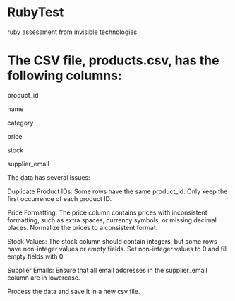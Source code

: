 # RubyTest
ruby assessment from invisible technologies

# The CSV file, products.csv, has the following columns:



product_id

name

category

price

stock

supplier_email



The data has several issues:



Duplicate Product IDs: Some rows have the same product_id. Only keep the first occurrence of each product ID.

Price Formatting: The price column contains prices with inconsistent formatting, such as extra spaces, currency symbols, or missing decimal places. Normalize the prices to a consistent format.

Stock Values: The stock column should contain integers, but some rows have non-integer values or empty fields. Set non-integer values to 0 and fill empty fields with 0.

Supplier Emails: Ensure that all email addresses in the supplier_email column are in lowercase.



Process the data and save it in a new csv file.

